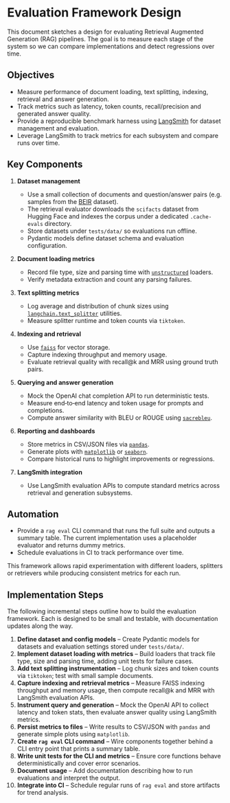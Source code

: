 # Evaluation Framework Design

This document sketches a design for evaluating Retrieval Augmented Generation (RAG) pipelines.
The goal is to measure each stage of the system so we can compare implementations and detect
regressions over time.

## Objectives
- Measure performance of document loading, text splitting, indexing, retrieval and answer generation.
- Track metrics such as latency, token counts, recall/precision and generated answer quality.
- Provide a reproducible benchmark harness using
  [LangSmith](https://smith.langchain.com/) for dataset management and evaluation.
- Leverage LangSmith to track metrics for each subsystem and compare runs over time.

## Key Components
1. **Dataset management**
   - Use a small collection of documents and question/answer pairs (e.g. samples from the [BEIR](https://github.com/beir-datasets/beir) dataset).
   - The retrieval evaluator downloads the `scifacts` dataset from Hugging Face and indexes the corpus under a dedicated `.cache-evals` directory.
   - Store datasets under `tests/data/` so evaluations run offline.
   - Pydantic models define dataset schema and evaluation configuration.

2. **Document loading metrics**
   - Record file type, size and parsing time with [`unstructured`](https://github.com/Unstructured-IO/unstructured) loaders.
   - Verify metadata extraction and count any parsing failures.

3. **Text splitting metrics**
   - Log average and distribution of chunk sizes using [`langchain.text_splitter`](https://python.langchain.com/) utilities.
   - Measure splitter runtime and token counts via `tiktoken`.

4. **Indexing and retrieval**
   - Use [`faiss`](https://github.com/facebookresearch/faiss) for vector storage.
   - Capture indexing throughput and memory usage.
   - Evaluate retrieval quality with recall@k and MRR using ground truth pairs.

5. **Querying and answer generation**
   - Mock the OpenAI chat completion API to run deterministic tests.
   - Measure end‑to‑end latency and token usage for prompts and completions.
   - Compute answer similarity with BLEU or ROUGE using [`sacrebleu`](https://github.com/mjpost/sacrebleu).

6. **Reporting and dashboards**
   - Store metrics in CSV/JSON files via [`pandas`](https://pandas.pydata.org/).
   - Generate plots with [`matplotlib`](https://matplotlib.org/) or [`seaborn`](https://seaborn.pydata.org/).
   - Compare historical runs to highlight improvements or regressions.
7. **LangSmith integration**
   - Use LangSmith evaluation APIs to compute standard metrics across retrieval and generation subsystems.

## Automation
- Provide a `rag eval` CLI command that runs the full suite and outputs a summary table. The current implementation uses a placeholder evaluator and returns dummy metrics.
- Schedule evaluations in CI to track performance over time.

This framework allows rapid experimentation with different loaders, splitters or retrievers while
producing consistent metrics for each run.

## Implementation Steps

The following incremental steps outline how to build the evaluation framework. Each is designed to be small and testable, with documentation updates along the way.

1. **Define dataset and config models** – Create Pydantic models for datasets and evaluation settings stored under `tests/data/`.
2. **Implement dataset loading with metrics** – Build loaders that track file type, size and parsing time, adding unit tests for failure cases.
3. **Add text splitting instrumentation** – Log chunk sizes and token counts via `tiktoken`; test with small sample documents.
4. **Capture indexing and retrieval metrics** – Measure FAISS indexing throughput
   and memory usage, then compute recall@k and MRR with
   LangSmith evaluation APIs.
5. **Instrument query and generation** – Mock the OpenAI API to collect latency
   and token stats, then evaluate answer quality using LangSmith metrics.
6. **Persist metrics to files** – Write results to CSV/JSON with `pandas` and generate simple plots using `matplotlib`.
7. **Create `rag eval` CLI command** – Wire components together behind a CLI entry point that prints a summary table.
8. **Write unit tests for the CLI and metrics** – Ensure core functions behave deterministically and cover error scenarios.
9. **Document usage** – Add documentation describing how to run evaluations and interpret the output.
10. **Integrate into CI** – Schedule regular runs of `rag eval` and store artifacts for trend analysis.


